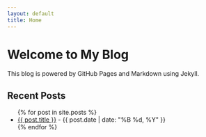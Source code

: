 ```yaml
---
layout: default
title: Home
---
```


# Welcome to My Blog

This blog is powered by GitHub Pages and Markdown using Jekyll.

## Recent Posts

<ul>
  {% for post in site.posts %}
    <li>
      <a href="{{ post.url }}">{{ post.title }}</a> - {{ post.date | date: "%B %d, %Y" }}
    </li>
  {% endfor %}
</ul>
